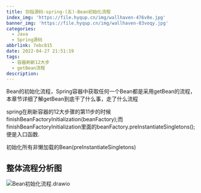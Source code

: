 ```yaml
---
title: 剑指源码-spring-(五)-Bean初始化流程
index_img: 'https://file.hyqup.cn/img/wallhaven-476v8e.jpg'
banner_img: 'https://file.hyqup.cn/img/wallhaven-83voqy.jpg'
categories:
  - Java
  - Spring源码
abbrlink: 7ebc815
date: 2022-04-27 21:51:19
tags:
  - 容器刷新12大步
  - getBean流程
description:
---
```


 Bean的初始化流程，Spring容器中获取任何一个Bean都是采用getBean的流程，本章节详细了解getBean到底干了什么事，走了什么流程

<!-- more -->

spring在刷新容器的12大步骤的第11步的时候 finishBeanFactoryInitialization(beanFactory);而 finishBeanFactoryInitialization里面的beanFactory.preInstantiateSingletons();便是入口函数.

初始化所有非懒加载的Bean(preInstantiateSingletons)

## 整体流程分析图

![Bean初始化流程.drawio](https://file.hyqup.cn/img/Bean%E5%88%9D%E5%A7%8B%E5%8C%96%E6%B5%81%E7%A8%8B.drawio.png)
